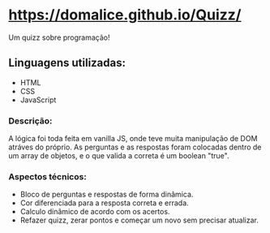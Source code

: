 # https://domalice.github.io/Quizz/
Um quizz sobre programação!

## Linguagens utilizadas:
* HTML
* CSS
* JavaScript

### Descrição:
A lógica foi toda feita em vanilla JS, onde teve muita manipulação de DOM atráves do próprio. As perguntas e as respostas foram colocadas dentro de um array de objetos, e o que valida a correta é um boolean "true".

### Aspectos técnicos:
* Bloco de perguntas e respostas de forma dinâmica.
* Cor diferenciada para a resposta correta e errada.
* Calculo dinâmico de acordo com os acertos.
* Refazer quizz, zerar pontos e começar um novo sem precisar atualizar.
